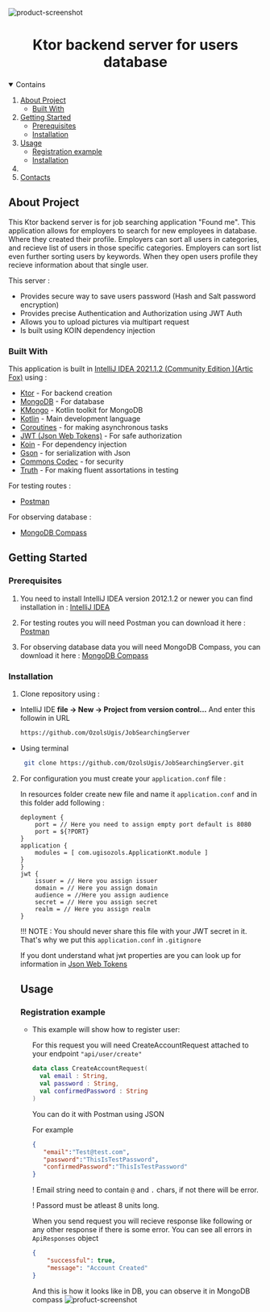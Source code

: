 ![product-screenshot](https://live.staticflickr.com/65535/51668926040_e41f025445_o.jpg)
<h1 align="center">Ktor backend server for users database</h1>

<details open ="open">
  <summary>Contains</summary>
  <ol>
    <li>
      <a href='#about-the-project'>About Project</a>
        <ul>
          <li><a href="#built-with">Built With</a></li>
        </ul>
    </li>
    <li>
      <a href='#getting-started'>Getting Started</a>
        <ul>
          <li><a href="#prerequisites">Prerequisites</a></li>
        </ul> 
        <ul>
          <li><a href="#installation">Installation</a></li>
        </ul>
    </li> 
 <li>
      <a href='#usage'>Usage</a>
        <ul>
          <li><a href="#registration-example">Registration example</a></li>
        </ul> 
        <ul>
          <li><a href="#installation">Installation</a></li>
        </ul>
    </li> 
    <li>
    <li>
      <a href='#contacts'>Contacts</a> 
    </li>
  </ol>
</details>


## About Project

This Ktor backend server is for job searching application "Found me". This application allows for employers to search for new employees in database. 
Where they created their profile. Employers can sort all users in categories, and recieve list of users in those specific categories.
Employers can sort list even further sorting users by keywords. When they open users profile they recieve information about that single user.

This server :
*  Provides secure way to save users password (Hash and Salt password encryption)
*  Provides precise Authentication and Authorization using JWT Auth
*  Allows you to upload pictures via multipart request
*  Is built using KOIN dependency injection

### Built With 

This application is built in  [IntelliJ IDEA 2021.1.2 (Community Edition )(Artic Fox)](https://www.jetbrains.com/idea/download/#section=windows) 
using :

* [Ktor](https://ktor.io/) - For backend creation 
* [MongoDB](https://www.mongodb.com/) - For database 
* [KMongo](https://litote.org/kmongo/) - Kotlin toolkit for MongoDB
* [Kotlin](https://kotlinlang.org/) - Main development language
* [Coroutines](https://kotlinlang.org/docs/coroutines-guide.html) - for making asynchronous tasks
* [JWT (Json Web Tokens)](https://ktor.io/docs/jwt.html) - For safe authorization
* [Koin](https://insert-koin.io/) - For dependency injection
* [Gson](https://github.com/google/gson) - for serialization with Json 
* [Commons Codec](https://commons.apache.org/proper/commons-codec/) - for security
* [Truth](https://truth.dev/) - For making fluent assortations in testing

For testing routes : 
* [Postman](https://www.postman.com/)

For observing database : 
* [MongoDB Compass](https://www.mongodb.com/products/compass)


## Getting Started
### Prerequisites 

1. You need to install IntelliJ IDEA version 2012.1.2 or newer
you can find installation in : [IntelliJ IDEA](https://www.jetbrains.com/idea/download/#section=windows) 

2. For testing routes you will need Postman you can download it here : [Postman](https://www.postman.com/downloads/)

3. For observing database data you will need MongoDB Compass, you can download it here : [MongoDB Compass](https://www.mongodb.com/try/download/compass)

### Installation 

1. Clone repository using : 

* IntelliJ IDE **file -> New -> Project from version control...** And enter this followin in URL
   ```sh
   https://github.com/OzolsUgis/JobSearchingServer
   ```

* Using terminal 
  ```sh
   git clone https://github.com/OzolsUgis/JobSearchingServer.git
   ```

2. For configuration you must create your ` application.conf ` file  : 

    In resources folder create new file and name it ` application.conf ` and in this folder add following : 
    
    ``` ktor {
    deployment {
        port = // Here you need to assign empty port default is 8080
        port = ${?PORT}
    }
    application {
        modules = [ com.ugisozols.ApplicationKt.module ]
    }
    }
    jwt {
        issuer = // Here you assign issuer 
        domain = // Here you assign domain
        audience = //Here you assign audience
        secret = // Here you assign secret 
        realm = // Here you assign realm
    }
    ``` 
    !!! NOTE : You should never share this file with your JWT secret in it. That's why we put this `application.conf` in `.gitignore`
    
    
    If you dont understand what jwt properties are you can look up for information in [Json Web Tokens](https://ktor.io/docs/jwt.html)
    
    ## Usage
    
    ### Registration example
    
    * This example will show how to register user:
    
        For this request you will need CreateAccountRequest attached to your endpoint `"api/user/create"`
        ```kotlin 
        data class CreateAccountRequest(
          val email : String,
          val password : String,
          val confirmedPassword : String
        )
        ```
        You can do it with Postman using JSON 
        
        For example
        ```json
        {
           "email":"Test@test.com",
           "password":"ThisIsTestPassword",
           "confirmedPassword":"ThisIsTestPassword"
        }
        ```
        ! Email string need to contain `@` and `.` chars, if not there will be error.
        
        ! Passord must be atleast 8 units long.
        
        When you send request you will recieve response like following or any other response if there is some error. You can see all errors in `ApiResponses` object  
        ```json
        {
            "successful": true,
            "message": "Account Created"
        }
        ```
       
        
        And this is how it looks like in DB, you can observe it in MongoDB compass
        ![profuct-screenshot](https://live.staticflickr.com/65535/51671936448_17c60d183d.jpg)
        
        
   
